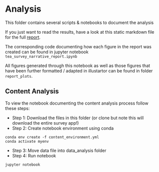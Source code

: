 # Analysis

This folder contains several scripts & notebooks to document the analysis

If you just want to read the results, have a look at this static markdown file for the full [report](full_report.md).

The corresponding code documenting how each figure in the report was created can be found in jupyter notebook `tea_survey_narrative_report.ipynb`

All figures generated through this notebook as well as those figures that have been further formatted / adapted in illustartor can be found in folder `report_plots`.

## Content Analysis

To view the notebook documenting the content analysis process follow these steps:

- Step 1: Download the files in this folder (or clone but note this will download the entire survey app!)
- Step 2: Create notebook environment using conda

```
conda env create -f content_environment.yml
conda activate myenv
```

- Step 3: Move data file into data_analysis folder
- Step 4: Run notebook

```
jupyter notebook
```
